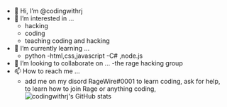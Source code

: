 - 👋 Hi, I’m @codingwithrj
- 👀 I’m interested in ...
  - hacking
  - coding
  - teaching coding and hacking
- 🌱 I’m currently learning ...
  - python
  -html,css,javascript
  -C#
  ,node.js
- 💞️ I’m looking to collaborate on ...
  -the rage hacking group
- 📫 How to reach me ...
  - add me on my disord RageWire#0001 to learn coding, ask for help, to learn how to join Rage or anything coding,
![codingwithrj's GitHub stats](https://github-readme-stats.vercel.app/api?username=codingwithrj&show_icons=true&theme=radical&count_private=true)


<!---
codingwithrj/codingwithrj is a ✨ special ✨ repository because its `README.md` (this file) appears on your GitHub profile.
You can click the Preview link to take a look at your changes.
--->
